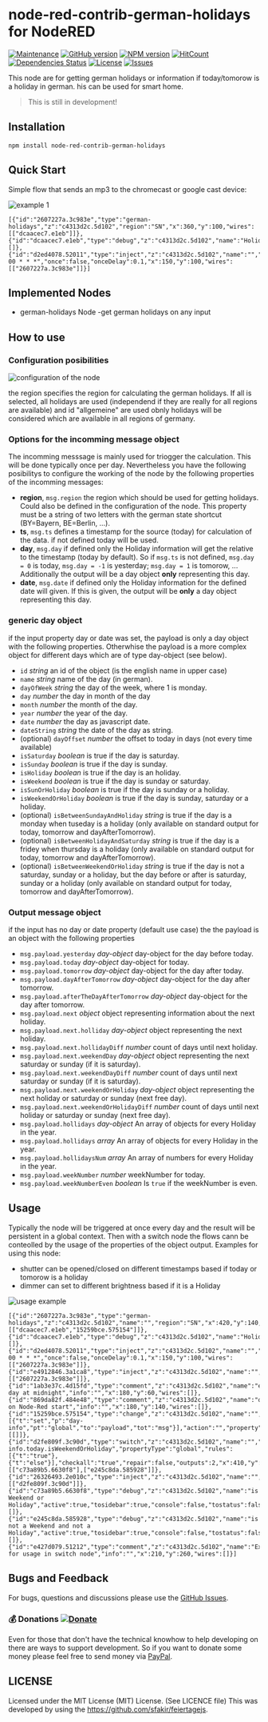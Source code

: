 # node-red-contrib-german-holidays for NodeRED

[![Maintenance](https://img.shields.io/badge/Maintained%3F-yes-green.svg)](https://github.com/hypnos3/node-red-contrib-german-holidays/graphs/commit-activity)
[![GitHub version](https://badge.fury.io/gh/Hypnos3%2Fnode-red-contrib-german-holidays.svg)](https://github.com/hypnos3/node-red-contrib-german-holidays)
[![NPM version](https://badge.fury.io/js/node-red-contrib-german-holidays.svg)](http://badge.fury.io/js/node-red-contrib-german-holidays)
[![HitCount](http://hits.dwyl.io/hypnos3/node-red-contrib-german-holidays.svg)](http://hits.dwyl.io/hypnos3/node-red-contrib-german-holidays)
[![Dependencies Status](https://david-dm.org/hypnos3/node-red-contrib-german-holidays/status.svg)](https://david-dm.org/hypnos3/node-red-contrib-german-holidays)
[![License](https://img.shields.io/badge/License-Apache%202.0-blue.svg)](https://opensource.org/licenses/Apache-2.0)
[![Issues](https://img.shields.io/github/issues/hypnos3/node-red-contrib-german-holidays.svg?style=flat-square)](https://github.com/hypnos3/node-red-contrib-german-holidays/issues)

<!-- [![JavaScript Style Guide](https://img.shields.io/badge/code_style-standard-brightgreen.svg)](https://standardjs.com) -->

This node are for getting german holidays or information if today/tomorow is a holiday in german. his can be used for smart home.

> This is still in development!

## Installation

`npm install node-red-contrib-german-holidays`

## Quick Start

Simple flow that sends an mp3 to the chromecast or google cast device:

![example 1](images/example1.png?raw=true)

    [{"id":"2607227a.3c983e","type":"german-holidays","z":"c4313d2c.5d102","region":"SN","x":360,"y":100,"wires":[["dcaacec7.e1eb"]]},{"id":"dcaacec7.e1eb","type":"debug","z":"c4313d2c.5d102","name":"Holidays","active":true,"tosidebar":true,"console":false,"tostatus":false,"complete":"true","x":560,"y":100,"wires":[]},{"id":"d2ed4078.52011","type":"inject","z":"c4313d2c.5d102","name":"","topic":"","payload":"","payloadType":"date","repeat":"","crontab":"05 00 * * *","once":false,"onceDelay":0.1,"x":150,"y":100,"wires":[["2607227a.3c983e"]]}]

## Implemented Nodes

- german-holidays Node -get german holidays on any input

## How to use

### Configuration posibilities

![configuration of the node](images/node-german-holidays-properties.png?raw=true)

the region specifies the region for calculating the german holidays. If all is selected, all holidays are used (independend if they are really for all regions are available) and id "allgemeine" are used obnly holidays will be considered which are available in all regions of germany.

### Options for the incomming message object

The incomming messsage is mainly used for triogger the calculation. This will be done typically once per day. Nevertheless you have the following posibilitys to configure the working of the node by the following properties of the incomming messages:

- **region**, `msg.region` the region which should be used for getting holidays. Could also be defined in the configuration of the node. This property must be a string of two letters with the german state shortcut (BY=Bayern, BE=Berlin, ...).
- **ts**, `msg.ts` defines a timestamp for the source (today) for calculation of the data. if not defined today will be used.
- **day**, `msg.day` if defined only the Holiday information will get the relative to the timestamp (today by default). So if `msg.ts` is not defined, `msg.day = 0` is today, `msg.day = -1` is yesterday; `msg.day = 1` is tomorow, ... Additionally the output will be a day object **only** representing this day.
- **date**, `msg.date` if defined only the Holiday information for the defined date will given. If this is given, the output will be **only** a day object representing this day.

### generic day object

if the input property day or date was set, the payload is only a day object with the following properties. Otherwhise the payload is a more complex object for different days which are of type day-object (see below).

- `id` _string_ an id of the object (is the english name in upper case)
- `name` _string_ name of the day (in german).
- `dayOfWeek` _string_ the day of the week, where 1 is monday.
- `day` _number_ the day in month of the day
- `month` _number_ the month of the day.
- `year` _number_ the year of the day.
- `date` _number_ the day as javascript date.
- `dateString` _string_ the date of the day as string.
- (optional) `dayOffset` _number_ the offset to today in days (not every time available)
- `isSaturday` _boolean_ is true if the day is saturday.
- `isSunday` _boolean_ is true if the day is sunday.
- `isHoliday` _boolean_ is true if the day is an holiday.
- `isWeekend` _boolean_ is true if the day is sunday or saturday.
- `isSunOrHoliday` _boolean_ is true if the day is sunday or a holiday.
- `isWeekendOrHoliday` _boolean_ is true if the day is sunday, saturday or a holiday.
- (optional) `isBetweenSundayAndHoliday` _string_ is true if the day is a monday when tuseday is a holiday (only available on standard output for today, tomorrow and dayAfterTomorrow).
- (optional) `isBetweenHolidayAndSaturday` _string_ is true if the day is a fridey when thursday is a holiday (only available on standard output for today, tomorrow and dayAfterTomorrow).
- (optional) `isBetweenWeekendOrHoliday` _string_ is true if the day is not a saturday, sunday or a holiday, but the day before or after is saturday, sunday or a holiday (only available on standard output for today, tomorrow and dayAfterTomorrow).

### Output message object

if the input has no day or date property (default use case) the the payload is an object with the following properties

- `msg.payload.yesterday` _day-object_ day-object for the day before today.
- `msg.payload.today` _day-object_ day-object for today.
- `msg.payload.tomorrow` _day-object_ day-object for the day after today.
- `msg.payload.dayAfterTomorrow` _day-object_ day-object for the day after tomorrow.
- `msg.payload.afterTheDayAfterTomorrow` _day-object_ day-object for the day after tomorrow.
- `msg.payload.next` _object_ object representing information about the next holiday.
- `msg.payload.next.holliday` _day-object_ object representing the next holiday.
- `msg.payload.next.hollidayDiff` _number_ count of days until next holiday.
- `msg.payload.next.weekendDay` _day-object_ object representing the next saturday or sunday (if it is saturday).
- `msg.payload.next.weekendDayDiff` _number_ count of days until next saturday or sunday (if it is saturday).
- `msg.payload.next.weekendOrHoliday` _day-object_ object representing the next holiday or saturday or sunday (next free day).
- `msg.payload.next.weekendOrHolidayDiff` _number_ count of days until next holiday or saturday or sunday (next free day).
- `msg.payload.hollidays` _day-object_ An array of objects for every Holiday in the year.
- `msg.payload.hollidays` _array_ An array of objects for every Holiday in the year.
- `msg.payload.hollidaysNum` _array_ An array of numbers for every Holiday in the year.
- `msg.payload.weekNumber` _number_ weekNumber for today.
- `msg.payload.weekNumberEven` _boolean_ Is `true` if the weekNumber is even.

## Usage

Typically the node will be triggered at once every day and the result will be persistent in a global context. Then with a switch node the flows cann be conteolled by the usage of the properties of the object output.
Examples for using this node:

- shutter can be opened/closed on different timestamps based if today or tomorow is a holiday
- dimmer can set to different brightness based if it is a Holiday

![usage example](images/example2.png?raw=true)

    [{"id":"2607227a.3c983e","type":"german-holidays","z":"c4313d2c.5d102","name":"","region":"SN","x":420,"y":140,"wires":[["dcaacec7.e1eb","15259bce.575154"]]},{"id":"dcaacec7.e1eb","type":"debug","z":"c4313d2c.5d102","name":"Holidays","active":true,"tosidebar":true,"console":false,"tostatus":false,"complete":"true","x":620,"y":100,"wires":[]},{"id":"d2ed4078.52011","type":"inject","z":"c4313d2c.5d102","name":"","topic":"","payload":"","payloadType":"date","repeat":"","crontab":"05 00 * * *","once":false,"onceDelay":0.1,"x":150,"y":100,"wires":[["2607227a.3c983e"]]},{"id":"e4912846.3a1ca8","type":"inject","z":"c4313d2c.5d102","name":"","topic":"","payload":"","payloadType":"date","repeat":"","crontab":"","once":true,"onceDelay":"1","x":150,"y":180,"wires":[["2607227a.3c983e"]]},{"id":"1ab3e37c.4d15fd","type":"comment","z":"c4313d2c.5d102","name":"every day at midnight","info":"","x":180,"y":60,"wires":[]},{"id":"869da82f.484e48","type":"comment","z":"c4313d2c.5d102","name":"once on Node-Red start","info":"","x":180,"y":140,"wires":[]},{"id":"15259bce.575154","type":"change","z":"c4313d2c.5d102","name":"","rules":[{"t":"set","p":"day-info","pt":"global","to":"payload","tot":"msg"}],"action":"","property":"","from":"","to":"","reg":false,"x":650,"y":180,"wires":[[]]},{"id":"d2fe809f.3c90d","type":"switch","z":"c4313d2c.5d102","name":"","property":"day-info.today.isWeekendOrHoliday","propertyType":"global","rules":[{"t":"true"},{"t":"else"}],"checkall":"true","repair":false,"outputs":2,"x":410,"y":300,"wires":[["c73a89b5.6630f8"],["e245c8da.585928"]]},{"id":"26326493.2e010c","type":"inject","z":"c4313d2c.5d102","name":"","topic":"","payload":"true","payloadType":"bool","repeat":"","crontab":"","once":false,"onceDelay":0.1,"x":150,"y":300,"wires":[["d2fe809f.3c90d"]]},{"id":"c73a89b5.6630f8","type":"debug","z":"c4313d2c.5d102","name":"is Weekend or Holiday","active":true,"tosidebar":true,"console":false,"tostatus":false,"complete":"payload","x":660,"y":300,"wires":[]},{"id":"e245c8da.585928","type":"debug","z":"c4313d2c.5d102","name":"is not a Weekend and not a Holiday","active":true,"tosidebar":true,"console":false,"tostatus":false,"complete":"payload","x":700,"y":360,"wires":[]},{"id":"e427d079.51212","type":"comment","z":"c4313d2c.5d102","name":"Example for usage in switch node","info":"","x":210,"y":260,"wires":[]}]

## Bugs and Feedback

For bugs, questions and discussions please use the
[GitHub Issues](https://github.com/Hypnos3/node-red-contrib-german-holidays/issues).

### :moneybag: Donations [![Donate](https://img.shields.io/badge/donate-PayPal-green.svg)](https://www.paypal.com/cgi-bin/webscr?cmd=_s-xclick&hosted_button_id=32NJPXPMR9YV8)

Even for those that don't have the technical knowhow to help developing on there are ways to support development. So if you want to donate some money please feel free to send money via [PayPal](https://www.paypal.com/cgi-bin/webscr?cmd=_s-xclick&hosted_button_id=32NJPXPMR9YV8).

## LICENSE

Licensed under the MIT License (MIT) License. (See LICENCE file)
This was developed by using the https://github.com/sfakir/feiertagejs.
